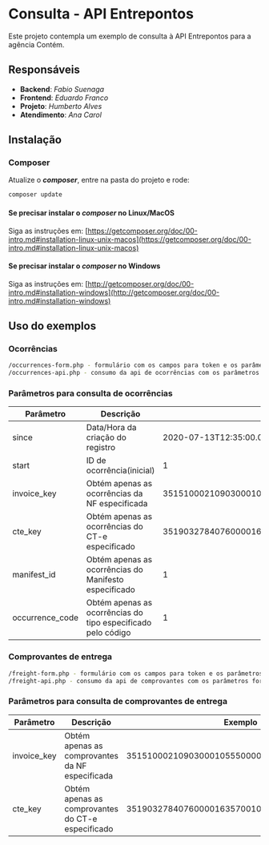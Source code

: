 # Consulta - API Entrepontos

Este projeto contempla um exemplo de consulta à API Entrepontos para a agência Contém.

## Responsáveis

- **Backend**: *Fabio Suenaga*
- **Frontend**: *Eduardo Franco*
- **Projeto**: *Humberto Alves*
- **Atendimento**: *Ana Carol*

## Instalação

### Composer

Atualize o ***composer***, entre na pasta do projeto e rode:

```bash
composer update
```

#### Se precisar instalar o *composer* no Linux/MacOS

Siga as instruções em: [https://getcomposer.org/doc/00-intro.md#installation-linux-unix-macos](https://getcomposer.org/doc/00-intro.md#installation-linux-unix-macos)

#### Se precisar instalar o *composer* no Windows

Siga as instruções em: [http://getcomposer.org/doc/00-intro.md#installation-windows](http://getcomposer.org/doc/00-intro.md#installation-windows)

## Uso do exemplos

### Ocorrências

```bash
/occurrences-form.php - formulário com os campos para token e os parâmetros de consulta de ocorrências;
/occurrences-api.php - consumo da api de ocorrências com os parâmetros fornecidos no formulário;
```

### Parâmetros para consulta de ocorrências

|Parâmetro|Descrição|Exemplo|
|--|--|--|
|since|Data/Hora da criação do registro|2020-07-13T12:35:00.000-03:00|
|start|ID de ocorrência(inicial)|1|
|invoice_key|Obtém apenas as ocorrências da NF especificada|35151000210903000105550000000010171764911610|
|cte_key|Obtém apenas as ocorrências do CT-e especificado|35190327840760000163570010000071061945400000|
|manifest_id|Obtém apenas as ocorrências do Manifesto especificado|1|
|occurrence_code|Obtém apenas as ocorrências do tipo especificado pelo código|1|

### Comprovantes de entrega

```bash
/freight-form.php - formulário com os campos para token e os parâmetros de consulta de comprovantes;
/freight-api.php - consumo da api de comprovantes com os parâmetros fornecidos no formulário;
```

### Parâmetros para consulta de comprovantes de entrega

|Parâmetro|Descrição|Exemplo|
|--|--|--|
|invoice_key|Obtém apenas as comprovantes da NF especificada|35151000210903000105550000000010171764911610|
|cte_key|Obtém apenas as comprovantes do CT-e especificado|35190327840760000163570010000071061945400000|

